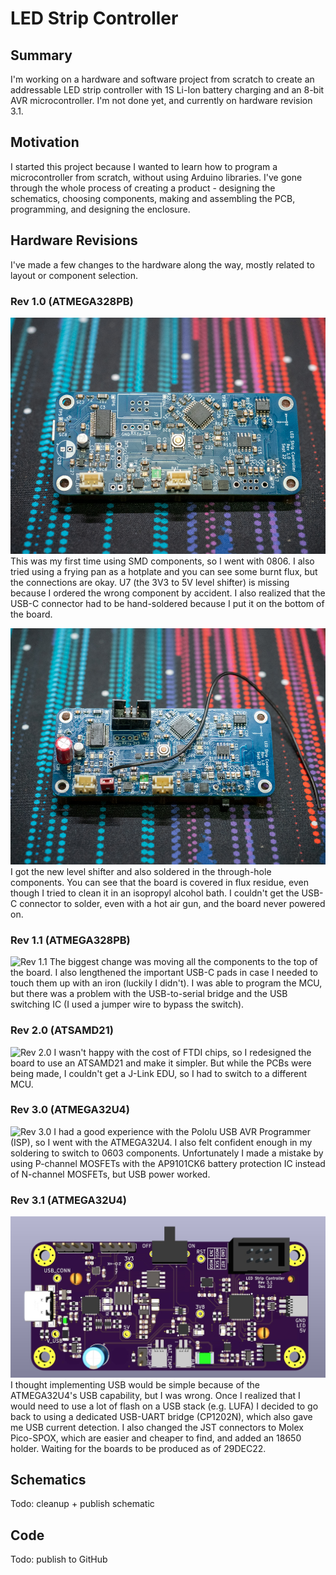 # LED Strip Controller
## Summary
I'm working on a hardware and software project from scratch to create an addressable LED strip controller with 1S Li-Ion battery charging and an 8-bit AVR microcontroller. I'm not done yet, and currently on hardware revision 3.1.

## Motivation
I started this project because I wanted to learn how to program a microcontroller from scratch, without using Arduino libraries. I've gone through the whole process of creating a product - designing the schematics, choosing components, making and assembling the PCB, programming, and designing the enclosure.

## Hardware Revisions
I've made a few changes to the hardware along the way, mostly related to layout or component selection.

### Rev 1.0 (ATMEGA328PB)
![Rev 1.0 (first attempt)](./images/rev10.jpg)
This was my first time using SMD components, so I went with 0806. I also tried using a frying pan as a hotplate and you can see some burnt flux, but the connections are okay. U7 (the 3V3 to 5V level shifter) is missing because I ordered the wrong component by accident. I also realized that the USB-C connector had to be hand-soldered because I put it on the bottom of the board.

![Rev 1.0 (second attempt)](./images/rev10_1.jpg)
I got the new level shifter and also soldered in the through-hole components. You can see that the board is covered in flux residue, even though I tried to clean it in an isopropyl alcohol bath. I couldn't get the USB-C connector to solder, even with a hot air gun, and the board never powered on.

### Rev 1.1 (ATMEGA328PB)
![Rev 1.1](./images/rev11.jpg)
The biggest change was moving all the components to the top of the board. I also lengthened the important USB-C pads in case I needed to touch them up with an iron (luckily I didn't). I was able to program the MCU, but there was a problem with the USB-to-serial bridge and the USB switching IC (I used a jumper wire to bypass the switch).

### Rev 2.0 (ATSAMD21)
![Rev 2.0](./images/rev20.jpg)
I wasn't happy with the cost of FTDI chips, so I redesigned the board to use an ATSAMD21 and make it simpler. But while the PCBs were being made, I couldn't get a J-Link EDU, so I had to switch to a different MCU.

### Rev 3.0 (ATMEGA32U4)
![Rev 3.0](./images/rev30.jpg)
I had a good experience with the Pololu USB AVR Programmer (ISP), so I went with the ATMEGA32U4. I also felt confident enough in my soldering to switch to 0603 components. Unfortunately I made a mistake by using P-channel MOSFETs with the AP9101CK6 battery protection IC instead of N-channel MOSFETs, but USB power worked.

### Rev 3.1 (ATMEGA32U4)
![Rev 3.1](./images/rev31.jpg)
I thought implementing USB would be simple because of the ATMEGA32U4's USB capability, but I was wrong. Once I realized that I would need to use a lot of flash on a USB stack (e.g. LUFA) I decided to go back to using a dedicated USB-UART bridge (CP1202N), which also gave me USB current detection. I also changed the JST connectors to Molex Pico-SPOX, which are easier and cheaper to find, and added an 18650 holder.
Waiting for the boards to be produced as of 29DEC22.

## Schematics
Todo: cleanup + publish schematic

## Code
Todo: publish to GitHub
